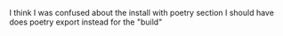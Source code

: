 I think I was confused about the install with poetry section
I should have does poetry export instead for the "build"
